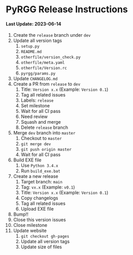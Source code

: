 
# PyRGG Release Instructions

#### Last Update: 2023-06-14

1. Create the `release` branch under `dev`
2. Update all version tags
	1. `setup.py`
	2. `README.md`
	3. `otherfile/version_check.py`
	4. `otherfile/meta.yaml`
	5. `otherfile/Version.rc`
	5. `pyrgg/params.py`
3. Update `CHANGELOG.md`
4. Create a PR from `release` to `dev`
	1. Title: `Version x.x` (Example: `Version 0.1`)
	2. Tag all related issues
	3. Labels: `release`
	4. Set milestone
	5. Wait for all CI pass
	6. Need review
	7. Squash and merge
	8. Delete `release` branch
5. Merge `dev` branch into `master`
	1. Checkout to `master`
	2. `git merge dev`
	3. `git push origin master`
	4. Wait for all CI pass
6. Build EXE file
	1. Use `Python 3.4.x`
	2. Run `build_exe.bat`
7. Create a new release
	1. Target branch: `main`
	2. Tag: `vx.x` (Example: `v0.1`)
	3. Title: `Version x.x` (Example: `Version 0.1`)
	4. Copy changelogs
	5. Tag all related issues
	6. Upload EXE file
8. Bump!!
9. Close this version issues
10. Close milestone
11. Update website
	1. `git checkout gh-pages`
	2. Update all version tags
	3. Update size of files